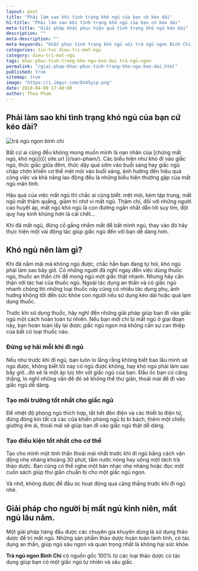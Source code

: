 ```yaml
---
layout: post
title: "Phải làm sao khi tình trạng khó ngủ của bạn cứ kéo dài"
h1-title: "Phải làm sao khi tình trạng khó ngủ của bạn cứ kéo dài"
meta-title: "Giải pháp khắc phục hiệu quả tình trạng khó ngủ kéo dài"
description: ""
meta-description: ""
meta-keywords: "khắc phục tình trạng khó ngủ với trà ngủ ngon Bình Chi, trà ngủ ngon"
categories: tin-tuc dieu-tri-mat-ngu
category: dieu-tri-mat-ngu
tags: khac-phuc-tinh-trang-kho-ngu-keo-dai trà-ngủ-ngon
permalink: "/giai-phap-khac-phuc-tinh-trang-kho-ngu-keo-dai.html"
published: true
sitemap: true
image: "https://i.imgur.com/DV45yip.png"
date: 2018-04-09 17:40:00
author: Thoa Phạm
---
```


## Phải làm sao khi tình trạng khó ngủ của bạn cứ kéo dài?

<img src="https://i.imgur.com/DV45yip.png" alt="trà ngủ ngon bình chi" class="responsive-img lazy"> 

Bất cứ ai cũng đều không mong muốn mình là nạn nhân của [chứng mất ngủ, khó ngủ]({{ site.url }}/san-pham/). Các biểu hiện như khó đi vào giấc ngủ, thức giấc giữa đêm, thức dậy quá sớm vào buổi sáng hay giấc ngủ chập chờn khiến cơ thể mệt mỏi vào buổi sáng, ảnh hưởng đến hiệu quả công việc và khả năng lao động đều là những biểu hiện thường gặp của mất ngủ mãn tính.

Hậu quả của việc mất ngủ thì chắc ai cũng biết: mệt mỏi, kém tập trung, mất ngủ mắt thâm quầng, giảm trí nhớ vì mất ngủ. Thậm chí, đối với những người cao huyết áp, mất ngủ khó ngủ là con đường ngắn nhất dẫn tới suy tim, đột quỵ hay kinh khủng hơn là cái chết...

Khi đã mất ngủ, đừng cố gắng nhắm mắt để bắt mình ngủ, thay vào đó hãy thực hiện một vài động tác giúp giấc ngủ đến với bạn dễ dàng hơn.

## Khó ngủ nên làm gì?

Khi đã nằm mãi mà không ngủ được, chắc hẳn bạn đang tự hỏi, khó ngủ phải làm sao bây giờ. Có những người đã nghĩ ngay đến việc dùng thuốc ngủ, thuốc an thần chỉ để mong ngủ một giấc thật nhanh. Nhưng hãy cẩn thận với tác hai của thuốc ngủ. Ngoài tác dụng an thần và có giấc ngủ nhanh chóng thì những loại thuốc này cũng có nhiều tác dụng phụ, ảnh hưởng không tốt đến sức khỏe con người nếu sử dụng kéo dài hoặc quá lạm dụng thuốc.

Trước khi sử dụng thuốc, hãy nghĩ đến những giải pháp giúp bạn đi vào giấc ngủ một cách hoàn toàn tự nhiên. Nếu bạn mới chỉ bị mất ngủ ở giai đoạn này, bạn hoàn toàn lấy lại được giấc ngủ ngon mà không cần sự can thiệp của bất cứ loại thuốc nào.

### Đừng sợ hãi mỗi khi đi ngủ

Nếu như trước khi đi ngủ, bạn luôn lo lắng rằng không biết bao lâu mình sẽ ngủ được, không biết tối nay có ngủ được không, hay khó ngủ phải làm sao bây giờ…đó sẽ là một áp lực lớn với giấc ngủ của bạn. Đầu óc bạn cứ căng thẳng, lo nghĩ những vấn đề đó sẽ không thể thư giãn, thoải mái để đi vào giấc ngủ dễ dàng.

### Tạo môi trường tốt nhất cho giấc ngủ

Để nhiệt độ phòng ngủ thích hợp, tắt hết đèn điện và các thiết bị điện tử, đừng đóng kín tất cả các cửa khiến phòng ngủ bị bí bách, thêm một chiếc giường êm ái, thoải mái sẽ giúp bạn đi vào giấc ngủ thật dễ dàng.

### Tạo điều kiện tốt nhất cho cơ thể

Tạo cho mình một tinh thần thoải mái nhất trước khi đi ngủ bằng cách vận động nhẹ nhàng khoảng 30 phút, tắm nước nóng hay uống một tách trà thảo dược. Bạn cũng có thể nghe một bản nhạc nhẹ nhàng hoặc đọc một cuốn sách giúp thư giãn chuẩn bị cho một giấc ngủ ngon.

Và nhớ, không được để đầu óc hoạt động quá căng thẳng trước khi đi ngủ nhé.

## Giải pháp cho người bị mất ngủ kinh niên, mất ngủ lâu năm.

Một giải pháp hàng đầu được các chuyên gia khuyên dùng là sử dụng thảo dược để trị mất ngủ. Những sản phẩm thảo dược hoàn toàn lành tính, có tác dụng an thần, giúp ngủ sâu ngon và quan trọng nhất là không hại sức khỏe.

**Trà ngủ ngon Bình Chi** có nguồn gốc 100% từ các loại thảo dược có tác dụng giúp bạn có một giấc ngủ tự nhiên và sâu giấc.

